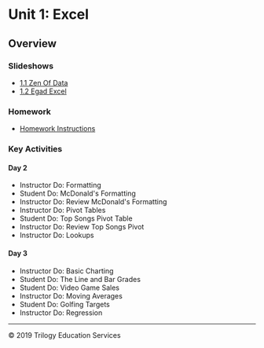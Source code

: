 # Unit 1: Excel

## Overview

### Slideshows

* [1.1 Zen Of Data](https://drive.google.com/open?id=1HH3JSR1lc2thAZNBq_TIC56Soi830DMmpHMA2EU_iIY)
* [1.2 Egad Excel](https://drive.google.com/open?id=1mST2NbkvWet_eAN2NM7KH13PFZVeWud-4mqTgTXTRWw)

### Homework

* [Homework Instructions](../../02-Homework/01-Excel/Instructions/README.md)

### Key Activities

#### Day 2

* Instructor Do: Formatting
* Student Do: McDonald's Formatting
* Instructor Do: Review McDonald's Formatting
* Instructor Do: Pivot Tables
* Student Do: Top Songs Pivot Table
* Instructor Do: Review Top Songs Pivot
* Instructor Do: Lookups

#### Day 3

* Instructor Do: Basic Charting
* Student Do: The Line and Bar Grades
* Student Do: Video Game Sales
* Instructor Do: Moving Averages
* Student Do: Golfing Targets
* Instructor Do: Regression

- - -

© 2019 Trilogy Education Services
